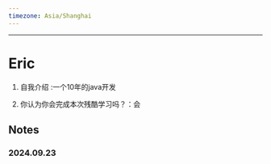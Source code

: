 ```yaml
---
timezone: Asia/Shanghai
---
```



---

# Eric

1. 自我介绍 :一个10年的java开发

2. 你认为你会完成本次残酷学习吗？：会
   
## Notes

<!-- Content_START -->

### 2024.09.23


### 

<!-- Content_END -->
